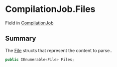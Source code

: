 # CompilationJob.Files

Field in [CompilationJob](api/csharp/yarn.compiler.compilationjob.md)

## Summary


The  <a href="yarn.compiler.compilationjob.file.md">File</a>  structs that represent the content to
parse..


```csharp
public IEnumerable<File> Files;
```

